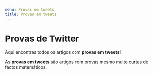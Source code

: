 ```yaml
---
menu: Provas em tweets
title: Provas em tweets
---
```


# Provas de Twitter

Aqui encontras todos os artigos com **provas em tweets**!

As **provas em tweets** são artigos com provas mesmo muito curtas de factos matemáticos.
